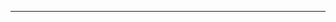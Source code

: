 <!--
CO_OP_TRANSLATOR_METADATA:
{
  "original_hash": "4bdff5070d182c64143dfe5a581d0ec7",
  "translation_date": "2025-08-28T18:31:07+00:00",
  "source_file": "02-SetupDevEnvironment/README.md",
  "language_code": "sw"
}
-->


---

